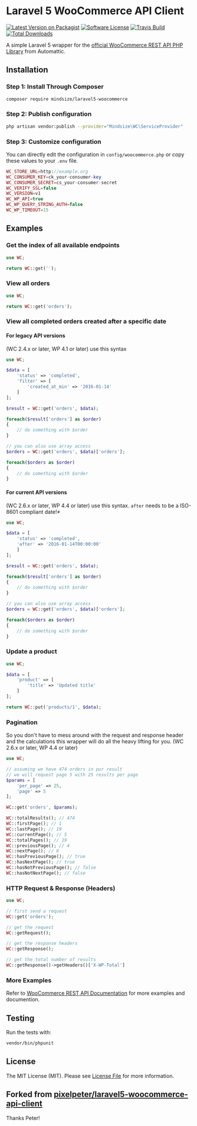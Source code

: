 # Laravel 5 WooCommerce API Client

[![Latest Version on Packagist](https://img.shields.io/packagist/v/mindsize/laravel5-woocommerce.svg?style=flat-square)](https://packagist.org/packages/mindsize/laravel5-woocommerce)
[![Software License](https://img.shields.io/badge/license-MIT-brightgreen.svg?style=flat-square)](LICENSE.md)
[![Travis Build](https://img.shields.io/travis/Mindsize/laravel5-woocommerce/master.svg?style=flat-square)](https://travis-ci.org/Mindsize/laravel5-woocommerce)
[![Total Downloads](https://img.shields.io/packagist/dt/mindsize/laravel5-woocommerce.svg?style=flat-square)](https://packagist.org/packages/mindsize/laravel5-woocommerce)

A simple Laravel 5 wrapper for the [official WooCommerce REST API PHP Library](https://github.com/woothemes/wc-api-php) from Automattic.

## Installation

### Step 1: Install Through Composer

``` bash
composer require mindsize/laravel5-woocommerce
```

### Step 2: Publish configuration
``` bash
php artisan vendor:publish --provider="Mindsize\WC\ServiceProvider"
```

### Step 3: Customize configuration
You can directly edit the configuration in `config/woocommerce.php` or copy these values to your `.env` file.
```php
WC_STORE_URL=http://example.org
WC_CONSUMER_KEY=ck_your-consumer-key
WC_CONSUMER_SECRET=cs_your-consumer-secret
WC_VERIFY_SSL=false
WC_VERSION=v1
WC_WP_API=true
WC_WP_QUERY_STRING_AUTH=false
WC_WP_TIMEOUT=15
```

## Examples

### Get the index of all available endpoints
```php
use WC;

return WC::get('');
```

### View all orders
```php
use WC;

return WC::get('orders');
```

### View all completed orders created after a specific date
#### For legacy API versions 
(WC 2.4.x or later, WP 4.1 or later) use this syntax

```php
use WC;

$data = [
    'status' => 'completed',
    'filter' => [
        'created_at_min' => '2016-01-14'
    ]
];

$result = WC::get('orders', $data);

foreach($result['orders'] as $order)
{
    // do something with $order
}

// you can also use array access
$orders = WC::get('orders', $data)['orders'];

foreach($orders as $order)
{
    // do something with $order
}
```

#### For current API versions 
(WC 2.6.x or later, WP 4.4 or later) use this syntax.
`after` needs to be a ISO-8601 compliant date!≠

```php
use WC;

$data = [
    'status' => 'completed',
    'after' => '2016-01-14T00:00:00'
    ]
];

$result = WC::get('orders', $data);

foreach($result['orders'] as $order)
{
    // do something with $order
}

// you can also use array access
$orders = WC::get('orders', $data)['orders'];

foreach($orders as $order)
{
    // do something with $order
}
```

### Update a product
```php
use WC;

$data = [
    'product' => [
        'title' => 'Updated title'
    ]
];

return WC::put('products/1', $data);
```

### Pagination
So you don't have to mess around with the request and response header and the calculations this wrapper will do all the heavy lifting for you.
(WC 2.6.x or later, WP 4.4 or later) 

```php
use WC;

// assuming we have 474 orders in pur result
// we will request page 5 with 25 results per page
$params = [
    'per_page' => 25,
    'page' => 5
];

WC::get('orders', $params);

WC::totalResults(); // 474
WC::firstPage(); // 1
WC::lastPage(); // 19
WC::currentPage(); // 5 
WC::totalPages(); // 19
WC::previousPage(); // 4
WC::nextPage(); // 6
WC::hasPreviousPage(); // true 
WC::hasNextPage(); // true
WC::hasNotPreviousPage(); // false 
WC::hasNotNextPage(); // false
```

### HTTP Request & Response (Headers)

```php
use WC;

// first send a request
WC::get('orders');

// get the request
WC::getRequest();

// get the response headers
WC::getResponse();

// get the total number of results
WC::getResponse()->getHeaders()['X-WP-Total']
```


### More Examples
Refer to [WooCommerce REST API Documentation](https://woocommerce.github.io/woocommerce-rest-api-docs) for more examples and documention.

## Testing
Run the tests with:
```bash
vendor/bin/phpunit
```

## License

The MIT License (MIT). Please see [License File](LICENSE.md) for more information.

## Forked from [pixelpeter/laravel5-woocommerce-api-client](https://github.com/pixelpeter/laravel5-woocommerce-api-client)

Thanks Peter!